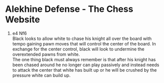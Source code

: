 # Alekhine Defense - The Chess Website
1. e4 Nf6<br>Black looks to allow white to chase his knight all over the board with tempo gaining pawn moves that will control the center of the board. In exchange for the center control, black will look to undermine the overextended pawns from white.<br>The one thing black must always remember is that after his knight has been chased around he no longer can play passively and instead needs to attack the center that white has built up or he will be crushed by the pressure white can build up.<br>
